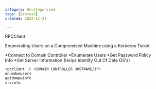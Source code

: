 ```yaml
---
category: Uncategorized
tags: [pentest]
created: 2024-12-21

---
```

RPCClient

Enumerating Users on a Compromised Machine using a Kerberos Ticket

*Connect to Domain Controller
*Enumerate Users
*Get Password Policy Info
*Get Server Information (Helps Identify Out Of Date OS's)

~~~bash
rpcclient -k <DOMAIN CONTROLLER HOSTNAME/IP>
enumdomusers
getdompwinfo
srvinfo
~~~
